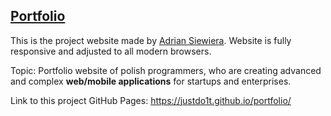 ## [Portfolio](https://justdo1t.github.io/portfolio/)

This is the project website made by [Adrian Siewiera](https://www.linkedin.com/in/adrian-siewiera/). Website is fully responsive and adjusted to all modern browsers.

Topic: Portfolio website of polish programmers, who are creating advanced and complex **web/mobile applications** for startups and enterprises.

Link to this project GitHub Pages: https://justdo1t.github.io/portfolio/